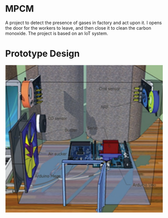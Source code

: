 # MPCM
A project to detect the presence of gases in factory and act upon it. I opens the door for the workers to leave, and then close it to clean the carbon monoxide. The project is based on an IoT system.

# Prototype Design
![prototype design](https://github.com/ahmedheakl/Monitoring-and-Purifying-Carbon-Monoxide---MPCM/blob/master/design%205.png)
